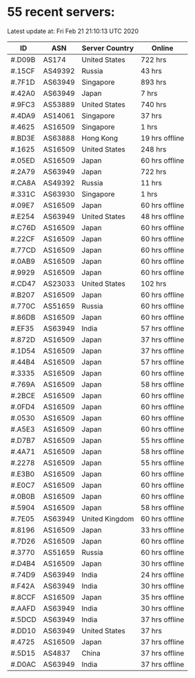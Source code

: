 # 55 recent servers:

Latest update at: Fri Feb 21 21:10:13 UTC 2020

| ID | ASN | Server Country | Online |
| -- | --- | -------------- | ------ |
| #.D09B | AS174 | United States | 722 hrs |
| #.15CF | AS49392 | Russia | 43 hrs |
| #.7F1D | AS63949 | Singapore | 893 hrs |
| #.42A0 | AS63949 | Japan | 7 hrs |
| #.9FC3 | AS53889 | United States | 740 hrs |
| #.4DA9 | AS14061 | Singapore | 37 hrs |
| #.4625 | AS16509 | Singapore | 1 hrs |
| #.BD3E | AS63888 | Hong Kong | 19 hrs offline |
| #.1625 | AS16509 | United States | 248 hrs |
| #.05ED | AS16509 | Japan | 60 hrs offline |
| #.2A79 | AS63949 | Japan | 722 hrs |
| #.CA8A | AS49392 | Russia | 11 hrs |
| #.331C | AS63930 | Singapore | 1 hrs |
| #.09E7 | AS16509 | Japan | 60 hrs offline |
| #.E254 | AS63949 | United States | 48 hrs offline |
| #.C76D | AS16509 | Japan | 60 hrs offline |
| #.22CF | AS16509 | Japan | 60 hrs offline |
| #.77CD | AS16509 | Japan | 60 hrs offline |
| #.0AB9 | AS16509 | Japan | 60 hrs offline |
| #.9929 | AS16509 | Japan | 60 hrs offline |
| #.CD47 | AS23033 | United States | 102 hrs |
| #.B207 | AS16509 | Japan | 60 hrs offline |
| #.770C | AS51659 | Russia | 60 hrs offline |
| #.86DB | AS16509 | Japan | 60 hrs offline |
| #.EF35 | AS63949 | India | 57 hrs offline |
| #.872D | AS16509 | Japan | 37 hrs offline |
| #.1D54 | AS16509 | Japan | 37 hrs offline |
| #.44B4 | AS16509 | Japan | 57 hrs offline |
| #.3335 | AS16509 | Japan | 60 hrs offline |
| #.769A | AS16509 | Japan | 58 hrs offline |
| #.2BCE | AS16509 | Japan | 60 hrs offline |
| #.0FD4 | AS16509 | Japan | 60 hrs offline |
| #.0530 | AS16509 | Japan | 60 hrs offline |
| #.A5E3 | AS16509 | Japan | 60 hrs offline |
| #.D7B7 | AS16509 | Japan | 55 hrs offline |
| #.4A71 | AS16509 | Japan | 58 hrs offline |
| #.2278 | AS16509 | Japan | 55 hrs offline |
| #.E3B0 | AS16509 | Japan | 60 hrs offline |
| #.E0C7 | AS16509 | Japan | 60 hrs offline |
| #.0B0B | AS16509 | Japan | 60 hrs offline |
| #.5904 | AS16509 | Japan | 58 hrs offline |
| #.7E05 | AS63949 | United Kingdom | 60 hrs offline |
| #.8196 | AS16509 | Japan | 33 hrs offline |
| #.7D26 | AS16509 | Japan | 60 hrs offline |
| #.3770 | AS51659 | Russia | 60 hrs offline |
| #.D4B4 | AS16509 | Japan | 30 hrs offline |
| #.74D9 | AS63949 | India | 24 hrs offline |
| #.F42A | AS63949 | India | 30 hrs offline |
| #.8CCF | AS16509 | Japan | 35 hrs offline |
| #.AAFD | AS63949 | India | 30 hrs offline |
| #.5DCD | AS63949 | India | 37 hrs offline |
| #.DD10 | AS63949 | United States | 37 hrs |
| #.4725 | AS16509 | Japan | 37 hrs offline |
| #.5D15 | AS4837 | China | 37 hrs offline |
| #.D0AC | AS63949 | India | 37 hrs offline |

